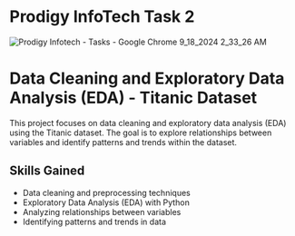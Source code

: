 # Prodigy InfoTech Task 2
![Prodigy Infotech - Tasks - Google Chrome 9_18_2024 2_33_26 AM](https://github.com/user-attachments/assets/b158ae4b-1425-4456-a5f2-841ecf76301a)

# Data Cleaning and Exploratory Data Analysis (EDA) - Titanic Dataset

This project focuses on data cleaning and exploratory data analysis (EDA) using the Titanic dataset. The goal is to explore relationships between variables and identify patterns and trends within the dataset.

## Skills Gained
- Data cleaning and preprocessing techniques
- Exploratory Data Analysis (EDA) with Python
- Analyzing relationships between variables
- Identifying patterns and trends in data
